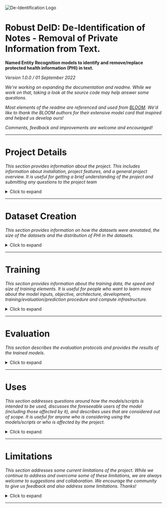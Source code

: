 ![De-Identification Logo](./deid.png)

# Robust DeID: De-Identification of Notes - Removal of Private Information from Text.

**Named Entity Recognition models to identify and remove/replace protected health information (PHI) in text.**

*Version 1.0.0 / 01 September 2022*

*We're working on expanding the documentation and readme. While we work on that, taking a look at the source code may help answer some questions.*

*Most elements of the readme are referenced and used from [BLOOM](https://huggingface.co/bigscience/bloom). We'd like to thank the BLOOM authors for their extensive model card that inspired and helped us develop ours!*

*Comments, feedback and improvements are welcome and encouraged!*

---

# Project Details 

*This section provides information about the project. This includes information about installation, project features, and a general project overview.*
*It is useful for getting a brief understanding of the project and submitting any questions to the project team*

<details>
<summary>Click to expand</summary>

* This repository was used to train and evaluate various de-identification models and strategies. 
* The models and strategies are extensible and can be used on other datasets as well.
* The medical notes from the i2b2 2014 cohort [[Stubbs and Uzuner, 2015]](https://www.ncbi.nlm.nih.gov/pmc/articles/PMC4978170/) and the Mass General Brigham network (medical notes from 11 institutes) were used to train and test the models.
* The medical notes within the Mass General Brigham network contain private information. To make the models trained on this set of notes available to the public, we replaced all the private information (PHI) in these notes with named-entities generated using the [Faker](https://faker.readthedocs.io/en/stable/) library (e.g. names were replaced with names generated from [Faker](https://faker.readthedocs.io/en/stable/)).
* Trained models are published on huggingface under the [OBI organization](https://huggingface.co/obi). The models trained as part of this project are hosted on HuggingFace with the names: [obi/deberta_deid_i2b2_mgb](https://huggingface.co/obi/deberta_deid_i2b2_mgb), [obi/deberta_deid_i2b2](https://huggingface.co/obi/deberta_deid_i2b2), [obi/deberta_deid_no_augment_i2b2](https://huggingface.co/obi/deberta_deid_no_augment_i2b2)
* The models are token classification models built to identify tokens that contain private information (named entity recognition).
* A token classification model along with a NER notation (e.g. BIO, BILOU etc.) can be used to identify spans from token labels. Spans are a collection of tokens that represent some protected health information (PHI) entity.
* The 11 private entities/spans the models identify are defined by HIPAA and more details about these PHI entities can be found here: [Annotation guidelines](data/AnnotationGuidelines.md)

> *We'd like to thank the authors of [i2b2](https://www.ncbi.nlm.nih.gov/pmc/articles/PMC4978170/), [Faker](https://faker.readthedocs.io/en/stable/), [HuggingFace](https://huggingface.cohttps://huggingface.co) and the other libraries that made this project possible.*


## Overview
*This section provides information about the project version, license, funders, release date, developers, and contact information.*
*It is useful for anyone who wants to reference the project.*

<details>
<summary>Click to expand</summary>

*All collaborators are either volunteers or have an agreement with their employer.*
  
**Developed by:** One Brave Idea ([website](https://www.onebraveidea.org))

**Authors:** [Prajwal Kailas](https://github.com/prajwal967), [Max Homilius](), [Shinichi Goto](), [Rahul Deo]()

**Version:** 1.0.0

**Languages:** English

**License:** MIT

**Release Date:** Thursday, 01 September 2022

**Send Questions to:** *(Further information forthcoming.)*

**Cite as:** *(Further information forthcoming.)*

**Funded by:** 
    
* *(Further information forthcoming.)*

</details>

## Features
*This section provides the key features of this project. It provides a quick overview of the project.*

<details>
<summary>Click to expand</summary>

1. **Transformer models:** Any transformer model from the [HuggingFace](https://huggingface.co/models) library can be used for training. 
2. **Public Models:** We make available three [DeBERTa](https://arxiv.org/abs/2006.03654) based de-identification models. The models are hosted on HuggingFace with the names: [obi/deberta_deid_i2b2_mgb](https://huggingface.co/obi/deberta_deid_i2b2_mgb), [obi/deberta_deid_i2b2](https://huggingface.co/obi/deberta_deid_i2b2), [obi/deberta_deid_no_augment_i2b2](https://huggingface.co/obi/deberta_deid_no_augment_i2b2)
3. **Recall biased thresholding:** Use a classification bias to aggressively remove PHI from documents. This is a safer and more robust option when working with sensitive data like medical notes.
4. **Augmentations:** Replacing private information with randomly generated information (names, locations etc.) using the [Faker](https://faker.readthedocs.io/en/stable/) library. This opens up the possibility to release models trained on sensitive data to the public.
4. **Context enhancement:** Extract a sentence from the note and add tokens (from the sentences adjacent to the extracted sentence) on either side of the extracted sentence until we have a sequence of 512 sub-tokens. The reason for including context tokens was to provide additional context, especially for peripheral tokens in a given sequence.
5. **Custom clinical tokenizer:** Includes medically relevant regular expressions and abbreviations based on the structure and information generally found in medical notes. This tokenizer resolves common typographical errors and missing spaces that occur in clinical notes.

Since de-identification is a sequence labeling task, this project can be used for other sequence labeling tasks.
More details on how to use the project, the format of data and other useful information is presented in future sections.

</details>

## Installation
*This section provides information on how to install dependencies and set up the project.*

<details>
<summary>Click to expand</summary>

### Source

* Git clone the repository
* Install the dependencies using conda or pip.
* We developed this project using the conda environment specified in [deid.yml](./deid.yml). You can create the environment using this file, and it will install the required dependencies.

```shell
git clone git@github.com:obi-ml-public/ehr_deidentification.git
conda env create -f deid.yml
conda activate deid
```

### Pip

* You can install the **robust_deid** package to use the tools and models for de-identification of text.

#### Option 1:
- Update conda environment file ([deid.yml](./deid.yml)): Add *robust_deid* to the environment file under the pip section.
- Create and activate conda environment
- This will install the dependencies and the package in the conda environment

```shell
vi deid.yml # Update env file
conda env create -f deid.yml
conda activate deid
```

#### Option 2:
- Using only pip.
- Install the *robust_deid* package and the dependencies using pip install along with the [requirments.txt](./requirements.txt) file

```shell
pip install robust_deid -r requirments.txt
```

#### Option 3:
- Install the dependencies using the conda environment ([deid.yml](./deid.yml)) described in the previous section.
- pip install the package

```shell
conda env create -f deid.yml
conda activate deid
pip install robust_deid
```
    

</details>

</details>

---

# Dataset Creation
*This section provides information on how the datasets were annotated, the size of the datasets and the distribution of PHI in the datasets.*

<details>
<summary>Click to expand</summary>

## Annotation guidelines
* The guidelines for the dataset annotation and prodigy setup can be found here: 
[Annotation Guidelines](data/AnnotationGuidelines.md)
  
## Dataset Information
  
* Information about the distribution of PHI and size of the datasets can be found here: [Datasets](data/Datasets.md)

</details>

---

# Training
*This section provides information about the training data, the speed and size of training elements.*
*It is useful for people who want to learn more about the model inputs, objective, architecture, development, training/evaluation/prediction procedure and compute infrastructure.*

<details>
<summary>Click to expand</summary>

## Training Data
*This section provides a high-level overview of the training data. It is relevant for anyone who wants to know the basics of what the model is learning.*

<details>
<summary>Click to expand</summary>

### Overview

-   Language: English
-   Data: Medical notes from the i2b2 2014 cohort [[Stubbs and Uzuner, 2015]](https://www.ncbi.nlm.nih.gov/pmc/articles/PMC4978170/) and the Mass General Brigham Network (notes from 11 institutes).
- Detailed description of the data, and the distribution of entities can be found here: [Datasets](data/Datasets.md)
-   4 training datasets (one model trianed on each of these datasets):
    1. i2b2 dataset (public dataset - private information has been replaced by the authors/annotators).
    2. Augmented i2b2 dataset.
    3. i2b2 + MGB dataset (contains private data, hence model cannot be released to the public).
    4. Augmented i2b2 + MGB dataset (private data is replaced, hence model can be released to the public).
- To create the augmented version of a dataset we replaced the annotated private information in the dataset with entities generated using [Faker](https://faker.readthedocs.io/en/stable/).

### Dataset Splits

* We used the [dataset_splitter.py](src/robust_deid/dataset_splitter.py) script to create the train and validation datasets.
* We used the script to create the dataset splits. The parameters that we ran the script with can be found here: [train_val_splits.sh](./run/dataset/train_val_splits.sh)

</details>

## Preprocessing
*This section talks about the preprocessing steps.*
*Relevant for those that want to understand how the notes were split and tokenized to fit into the model*

<details>
<summary>Click to expand</summary>

### Data Format

* The data is in the json format, where we store the notes in a jsonl file. Each line in this file is a json object that refers to one sequence.
* Since we had datasets that contained medical notes that would not fit into the model without truncation, we created chunks of size 500 subword tokens that would fit into the model.
* Essentially we are training the de-identification model on sequence chunks from the note as opposed to using the entire note (entire notes would need truncation). However, we can still de-identify the entire note at test time by aggregating the predictions on the chunked sequences back to the note level.
* The format after splitting into chunks was like this:
```json
{ 
  "sentence_text": "Physician Discharge Summary Admit date: 10/12/1982 Discharge date: 10/22/1982 Patient Information Jack Reacher, 54 y.o. male (DOB = 1/21/1928) ...", 
  "current_chunk_start": 20,
  "current_chunk_end": 192, 
  "global_start": 6,
  "spans": [{"id":"0", "start": 40, "end": 50, "label": "DATE"}, {"id":"1", "start": 67, "end": 77, "label": "DATE"}, {"id":"3", "start": 98, "end": 110, "label": "PATIENT"}, {"id":"3", "start": 112, "end": 114, "label": "AGE"}, {"...": "..."}]
}
```
* As long as the input data to the sequence tagger is in this format, the sequence tagger code should work without any errors.
* The global start field is needed to reconstruct the original note from the chunks. This is used when running predictions. We don't need this field for training and evaluation.
* The [sequence_dataset.py](src/robust_deid/sequence_dataset.py) script can be used to create this chunked dataset, given a collection of notes/documents.

### Chunking

* As mentioned, we had datasets that contained medical notes that would not fit into the model without truncation, we chunked the data.
* To chunk the data we first split the note into sentences, word tokenized these sentences and finally subword tokenized these sentences.
* To create the chunk, we took a sentence and took all the adjacent tokens around it until we reached a sequence of 500 sub-word tokens. This was done for every sentence.
* Based on the start and end positions of these chunks, we get the text of the sequence, and the spans associated with the chunked sequence.
* Essentially we are training the de-identification model on sequence chunks from the note as opposed to using the entire note (entire notes would need truncation). However, we can still de-identify the entire note at test time by aggregating the predictions on the chunked sequences back to the note level.
* For more information, refer to the following scripts: [sequence_dataset.py](src/robust_deid/sequence_dataset.py) and [sequence_chunker.py](src/robust_deid/sequence_datasets/sequences/sequence_chunker.py)
* During evaluation however, we only evaluate on the tokens in the current sentence and not on the added on tokens. The added on tokens are present in the sequence and are used as additional context only.
* We don't evaluate on the added on contextual tokens because we care about note level performance as opposed to sequence level performance. By evaluating only on the current sentence in the note we are calculating metrics for each token just once, effectively evaluating at the note level. 
* Similar approach during predict, we only consider predictions on the current sentence, so that we have one single prediction for a given token in the note. Then we can aggregate these predictions back to the note level.
* We've explained chunking during evaluation and predict in the future sections.
* Example:
    - Note: 20 tokens
    - Sentences: 3 sentences
        - Sentence 1: 5 tokens
        - Sentence 2: 7 tokens
        - Sentence 3: 8 tokens
    - Max tokens (Sequence length): 10 tokens

    - Based on these configurations we get:
        - Sequence 1: 5 tokens from sentence 1 and 5 tokens from sentence 2
        - Sequence 2: 7 tokens from sentence 1, 1 tokens from sentence 1 and 2 tokens from sentence 2
        - Sequence 3: 8 tokens from sentence 3 and 2 tokens from sentence 2

    - The datasets now consists of 3 sequences.
    - Training: Train on all tokens in all 3 sequences
        - Sequence 1: Trained on all 10 tokens
        - Sequence 2: Trained on all 10 tokens
        - Sequence 3: Trained on all 10 tokens
    - Evaluation/Predict: Evaluate/Predict only on the current sentence:
        - Sequence 1: Evaluate/Predict only on the 5 tokens from sentence 1
        - Sequence 2: Evaluate/Predict only on the 7 tokens from sentence 2
        - Sequence 3: Evaluate/Predict only on the 8 tokens from sentence 3
        - We've evaluated/predicted on the 20 tokens (evaluated/predicted each token only once)
> *This step is optional and depends on the size of your data/sequences. If the data contains sequences that do not exceed the model max length, you can skip this step.*

### Sentencizer
The medical notes are split into chunks of 500 sub-word tokens, and the model is trained on these chunks. 
Since DeBERTa can handle a maximum sequence length of 512 tokens, we split the notes into chunks (< 512). 
In the simplest case, a chunk is a sentence from the note. 
We took this approach of extracting a sentence and packing it with surrounding tokens for additional context.

- Sentencizer: The dataset was sentencized with the en_core_sci_sm sentencizer from [Scispacy](https://allenai.github.io/scispacy/).
- 500 Length Chunks: Extract a sentence from the note and add tokens (from the sentences adjacent to the extracted sentence) on either side of the extracted sentence until we have a sequence of 500 sub-tokens.
- You can think of this as a sliding window approach where the window (stride) is dynamic, i.e. we move the window from one sentence to the next.
- *This step is used only when chunking the dataset*

### Tokenization

Two-step process. Word tokenization followed by sub-word tokenization.

- Word-level tokenization: Custom spacy tokenizer (additional medically relevant regexes and abbreviations) built on top of the en_core_sci_sm tokenizer from [Scispacy](https://allenai.github.io/scispacy/).
- The custom tokenizer can be found here: [tokenizer-0.0.1](./tokenizer-0.0.1) and the code to build this tokenizer can be found here: [create_tokenizer.py](./create_tokenizer.py) and [custom_tokenizer](./custom_tokenizer).
- Labels are assigned to word level tokens and private information is at the token level.
- Sub-word tokenization: Apply the byte-level Byte Pair Encoding (BPE) algorithm defined by DeBERTa on the split word level tokens.
- We do not train on all subword tokens, we only use the first subword of the word level token to update the model weights.
- Tokenization can be applied on the fly if the user wishes.
- This step is used when chunking the dataset and also when feeding the chunked dataset to the model for training/evaluation/testing.
- The input the model is always in text format (format is shown in the earlier section), so we use this tokenizer to word tokenize and sub-word tokenize the text before feeding it into the model.

### Augmentation

* We built a pipeline to augment any private information, i.e. replace any private information in the data with randomly generated entities.
* This was using the [Faker](https://faker.readthedocs.io/en/stable/) library. We also used the [PHICON](https://github.com/betterzhou/PHICON) repository to generate hospital and company names.
* These libraries were used to generate fake names, locations, dates, id etc (fake PHI). By doing so, we are able to remove replace private information in the notes with generated entities.
* Augmentation lets us release models that have been trained on private data to the public since the private information has been replaced.
* The augmentation pipeline and rules can be found in the scripts present in the following folder: [Augmentations](src/robust_deid/sequence_datasets/text_transformations/augmentations/phi).
* The augmentation rules vary for each type of protected health information (PHI).
* Augmentations can be applied on the fly. An advantage of applying augmentations on the fly is that a note with a set of PHI is only ever seen once, since we replace a given note with different entities in every epoch of the training process. This gives an illusion of the presence of a large collection of notes and thus we can train the models for longer.

</details>

## Trained Models
*This section talks about the models that were trained and how they were trained.*
*It is useful for anyone who wants to know what models were trained, and how they can train, evaluate and test (how to de-identify notes with a trained model) their own models.*

<details>
<summary>Click to expand</summary>

### Overview

* We trained a total of 4 models as part of this project. All 4 models are DeBERTa (see [paper](https://arxiv.org/abs/2006.03654)) based models.
* DeBERTa Encoder-Decoder architecture with a token classification head. The token classification head is a linear classification layer that outputs scores for each named entity/class (protected health information entities).
* **Objective Function:** Cross Entropy with mean reduction (see [API documentation](https://pytorch.org/docs/stable/generated/torch.nn.CrossEntropyLoss.html#torch.nn.CrossEntropyLoss)).
* The models are token classification model built to identify tokens that contain private information (named entity recognition).
* A token classification model along with a NER notation (e.g. BIO, BILOU etc.) can be used to identify spans from token labels. Spans are a collection of tokens that represent some protected health information (PHI) entity.
* Each model was trained with a different training dataset.
    1. **Model 1 ([obi/deberta_deid_no_augment_i2b2](https://huggingface.co/obi/deberta_deid_no_augment_i2b2))**: DeBERTa based de-identification model trained with the i2b2 dataset.
    2. **Model 2 ([obi/deberta_deid_i2b2](https://huggingface.co/obi/deberta_deid_i2b2))**: DeBERTa based de-identification model trained with the augmented i2b2 dataset.
    3. **Model 3**: DeBERTa based de-identification model trained with the MGB dataset (contains private data and cannot be released to the public).
    4. **Model 4 ([obi/deberta_deid_i2b2_mgb](https://huggingface.co/obi/deberta_deid_i2b2_mgb))**: DeBERTa based de-identification model trained with the augmented MGB dataset (private data is replaced and can be released to the public).
* The [sequence_tagger.py](src/robust_deid/sequence_tagger.py) script was used to train the models. The following shell script contains all the training calls: [train.sh](./run/model/train.sh)
* While we update our documentation and readme, this script should serve as a good starting point to train, evaluate and test your own models/datasets.
* The config files for each of these models can be found in the [train config_files](./config_files/custom/train) folder. The config files contain information about the learning rate, warmup, batch size etc.

> *More details about the models can be found in the model cards on HuggingFace (click on model links).*

### Model 1
* The model is available on HuggingFace: [obi/deberta_deid_no_augment_i2b2](https://huggingface.co/obi/deberta_deid_no_augment_i2b2)
* Trained with 713 i2b2 notes which are chunked into 29587 sequences.
* The PHI tokens are not augmented.

### Model 2
* The model is available on HuggingFace: [obi/deberta_deid_i2b2](https://huggingface.co/obi/deberta_deid_i2b2)
* Trained with 713 i2b2 notes which are chunked into 29587 sequences. 
* The PHI tokens are augmented. The augmentations are applied on the fly (the sequences are different every epoch).

### Model 3
* The model has not been made available since it has been trained on private data.
* Trained with 713 i2b2 notes and 1150 MGB notes which are chunked into 82917 sequences. 
* The PHI tokens are not augmented. 

### Model 4
* The model is available on HuggingFace: [obi/deberta_deid_i2b2_mgb](https://huggingface.co/obi/deberta_deid_i2b2_mgb)
* Trained with 713 i2b2 notes and 1150 MGB notes which are chunked into 82917 sequences. 
* The PHI tokens are augmented, and the private data has been replaced. The augmentations are applied on the fly (the sequences are different every epoch).

> *If you wish to train your own models, you can do so by following the steps in this notebook: [Train](./Train.ipynb)*

> *If you wish to evaluate a trained model, you can do so by following the steps in this notebook: [Eval](./Eval.ipynb)*

> *If you wish to de-identify notes using a trained model, you can do so by following the steps in this notebook: [Predict](./Predict.ipynb)*

</details>

## Technical Specifications

*This section includes details about compute infrastructure.*

<details>
<summary>Click to expand</summary>

### Compute infrastructure

#### Hardware

* 8 Tesla V100-SXM2-32GB GPUs (1 Node)
    
* 8 GPUs using NVLink

* CPU: Intel

* CPU memory: 512GB per node

* GPU memory: 256GB per node

#### Software

* PyTorch (pytorch-1.11.0 w/ CUDA-11.3.1; see [Github link](https://github.com/pytorch/pytorch))

* NVIDIA Apex ([Github link](https://github.com/NVIDIA/apex))
    
</details>

</details>

---

# Evaluation
*This section describes the evaluation protocols and provides the results of the trained models.*

<details>
<summary>Click to expand</summary>

## Metrics 
*This section describes the different ways performance is calculated and why.*

<details>
<summary>Click to expand</summary>

Includes:

| Metric             | Why chosen                                                         |
|--------------------|--------------------------------------------------------------------|
| [F1](https://en.wikipedia.org/wiki/F-score) | Quantifies the amount of PHI being captured and the amount of entities falsely captured as PHI |
| [Recall](https://en.wikipedia.org/wiki/Precision_and_recall) | Standard objective for computing how much PHI has been identified|
| [Precision](https://en.wikipedia.org/wiki/Precision_and_recall) | Standard objective for computing how much non-PHI has been identified as PHI |

Multiple metrics are computed. F1, precision, recall scores are computed for each entity individually (i.e. we have scores for names, ages etc.). Micro, macro and Binary (PHI v/s Non-PHI) averaged scores are also computed.

</details>

## Datasets
*This section contains information about the test datasets*

<details>
<summary>Click to expand</summary>

* Detailed description of the test data, and the distribution of entities can be found here: [Datasets](data/Datasets.md)

</details>

##  Results
*This section contains the results on the test datasets*

<details>
<summary>Click to expand</summary>

**De-Identification Results:**

*TODO: Forthcoming*

**Downstream Results:**

*TODO: Forthcoming*

</details>

</details>

---

# Uses

*This section addresses questions around how the models/scripts is intended to be used, discusses the foreseeable users of the model (including those affected by it), and describes uses that are considered out of scope.*
*It is useful for anyone who is considering using the models/scripts or who is affected by the project.*

<details>
<summary>Click to expand</summary>
    
## How to use
*This section goes through how to use and deploy this project. It is usefel for anyone who wants to know how to train and evaluate the model, and how to use the model to de-identify documents/notes.*

<details>
<summary>Click to expand</summary>

### Training

* Follow the steps in this notebook to train your own models: [Train](./Train.ipynb)

### Evaluation
* Follow the steps in this notebook to evaluate a trained model: [Eval](./Eval.ipynb)

### Predict

* Follow the steps in this notebook to de-identify notes using a trained model: [Predict](./Predict.ipynb)
* You can also take a look at our HuggingFace space: [Medical Note Deidentification](https://huggingface.co/spaces/obi/Medical-Note-Deidentification) to see how the model is used.

</details>

## Intended Use

*This section addresses how we intend the model to be used and what use cases are considered out-of-scope.*

<details>
<summary>Click to expand</summary>

This project was created in order to de-identify medical notes (i.e. remove protected health information) to facilitate research. De-identification of notes can enable institutes to share notes amongst other institutions while protecting the privacy of their patients. Learning from a larger collection of notes can be more beneficial as compared to learning from a limited set of medical text from a single institution.

### Direct Use

-   De-identification of medical notes. Removing private information (PHI) from medical notes.

### Downstream Use

-   The de-identification pipeline can be the first step in a downstream task (e.g. disease classification) where the de-identification model is used to remove private information from the notes being used in the downstream task.
-   Removing private information from the downstream tasks will allow researchers to publish their models to the public.

### Out-of-scope Uses

* There is no guarantee that the de-identification pipeline will identify all the protected health information.
* If the pipeline is being used in a high stakes setting, additional care needs to be taken to ensure patient data is not being leaked.
* Additional care can be taken, by adding handcrafted rules to identify the PHI or varying classification thresholds to increase recall  
* Intentionally using the model for harm, violating human rights, or other kinds of malicious activities, is a misuse of this model.

### Intended Users

-   General Public

-   Healthcare Institutes

-   Researchers

-   Students

-   Educators

-   Engineers/developers

</details>

</details>

---

# Limitations

*This section addresses some current limitations of the project.*
*While we continue to address and overcome some of these limitations, we are always welcome to suggestions and collaboration.*
*We encourage the community to give us feedback and also address some limitations. Thanks!*

<details>
<summary>Click to expand</summary>

* Model may:

    -   Not identify all the protected health information

    -   Contain stereotypes
  
    -   Contain personal information

    -   Make errors, missing private information or tagging non-private data as PHI
    
* Model has not tested on a truly external dataset (e.g. healthcare provider outside Boston or outside the US) due to lack of availability.

* Integrating the model with additional handcrafted rules to increase recall (prevent the leak of PHI).

* Always room for improvement in terms of speed and memory efficiency. There are a few steps that are redundantly applied on-the-fly instead of being applied just once. We hope to remove this bottleneck.

* Speed up the text transformations (tokenization, label alignment etc.) 
  
* Augmented Models:
  
    * Augmentations may not cover every possible edge case. Improving augmentations may improve performance of the augmented models.
    * Training with augmentations, lets us train the model for longer (since the PHI is always being replaced with new data), but there could be a possibility the model may start to over-fit on non-phi text. Running augmentations (e.g. replacing words with their synonyms) on non-phi text may help resolve this. Refer [PHICON](https://github.com/betterzhou/PHICON).
    * Augmentations currently don't maintain consistency (e.g. a given note can have different patient names for the same patient), while this doesn't seem to affect performance, it would be nice to have augmentations that have some consistency. More so for model predictions, than for training. By consistency, we refer to having the augmentation pipeline generate the same patient name for a given note, dates that are in the right timeline or ages that correspond the dates/patient.
    * While Faker has a good diversity of augmentations, we can always try to improve the diversity of our augmentations.
    

</details>

---